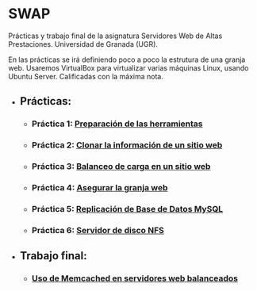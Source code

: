 # SWAP
Prácticas y trabajo final de la asignatura Servidores Web de Altas Prestaciones. Universidad de Granada (UGR).

En las prácticas se irá definiendo poco a poco la estrutura de una granja web. Usaremos VirtualBox para virtualizar varias máquinas Linux, usando Ubuntu Server. Calificadas con la máxima nota.

- ## Prácticas:
    - ### Práctica 1: [Preparación de las herramientas](PracticasSWAP/MelguizoMarcosInakiP1.pdf)
    - ### Práctica 2: [Clonar la información de un sitio web](PracticasSWAP/MelguizoMarcosInakiP2.pdf)
    - ### Práctica 3: [Balanceo de carga en un sitio web](PracticasSWAP/MelguizoMarcosInakiP3.pdf)
    - ### Práctica 4: [Asegurar la granja web](PracticasSWAP/MelguizoMarcosInakiP4.pdf)
    - ### Práctica 5: [Replicación de Base de Datos MySQL](PracticasSWAP/MelguizoMarcosInakiP5.pdf)
    - ### Práctica 6: [Servidor de disco NFS](PracticasSWAP/MelguizoMarcosInakiP6.pdf)
 - ## Trabajo final: 
    - ### [Uso de Memcached en servidores web balanceados](TrabajoFinal/Memcached.pdf)
